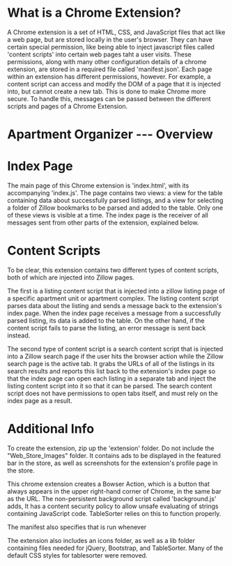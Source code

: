 # What is a Chrome Extension?

A Chrome extension is a set of HTML, CSS, and JavaScript files that act like a web page, but are stored locally in the user's browser.  They can have certain special permission, like being able to inject javascript files called 'content scripts' into certain web pages taht a user visits.  These permissions, along with many other configuration details of a chrome extension, are stored in a required file called 'manifest.json'.  Each page within an extension has different permissions, however.  For example, a content script can access and modify the DOM of a page that it is injected into, but cannot create a new tab.  This is done to make Chrome more secure.  To handle this, messages can be passed between the different scripts and pages of a Chrome Extension.

# Apartment Organizer --- Overview  

# Index Page

The main page of this Chrome extension is 'index.html', with its accompanying 'index.js'.  The page contains two views: a view for the table containing data about successfully parsed listings, and a view for selecting a folder of Zillow bookmarks to be parsed and added to the table.  Only one of these views is visible at a time.  The index page is the receiver of all messages sent from other parts of the extension, explained below.

# Content Scripts

To be clear, this extension contains two different types of content scripts, both of which are injected into Zillow pages.  

The first is a listing content script that is injected into a zillow listing page of a specific apartment unit or apartment complex.  The listing content script parses data about the listing and sends a message back to the extension's index page. When the index page receives a message from a successfully parsed listing, its data is added to the table.  On the other hand, if the content script fails to parse the listing, an error message is sent back instead.  

The second type of content script is a search content script that is injected into a Zillow search page if the user hits the browser action while the Zillow search page is the active tab.  It grabs the URLs of all of the listings in its search results and reports this list back to the extension's index page so that the index page can open each listing in a separate tab and inject the listing content script into it so that it can be parsed.  The search content script does not have permissions to open tabs itself, and must rely on the index page as a result.

# Additional Info

To create the extension, zip up the 'extension' folder.  Do not include the "Web_Store_Images" folder.  It contains ads to be displayed in the featured bar in the store, as well as screenshots for the extension's profile page in the store. 

This chrome extension creates a Bowser Action, which is a button that always appears in the upper right-hand corner of Chrome, in the same bar as the URL.  The non-persistent background script called 'background.js' adds, It has a content security policy to allow unsafe evaluating of strings containing JavaScript code.  TableSorter relies on this to function properly.

The manifest also specifies  that is run whenever 



The extension also includes an icons folder, as well as a lib folder containing files needed for jQuery, Bootstrap, and TableSorter.  Many of the default CSS styles for tablesorter were removed.
